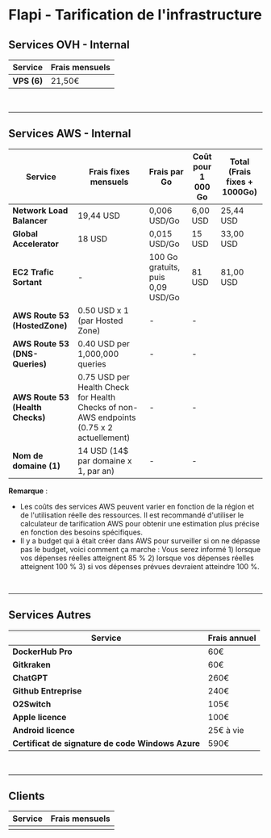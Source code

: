 # Flapi - Tarification de l'infrastructure

## Services OVH - Internal

| Service                                   | Frais mensuels |
|-------------------------------------------|----------------|
| **VPS (6)**                               | 21,50€         |

<br />

---

## Services AWS - Internal

| Service                         | Frais fixes mensuels | Frais par Go                    | Coût pour 1 000 Go | Total (Frais fixes + 1000Go) |
|---------------------------------|----------------------|---------------------------------|--------------------|------------------------------|
| **Network Load Balancer**       | 19,44 USD            | 0,006 USD/Go                    | 6,00 USD           | 25,44 USD                    |
| **Global Accelerator**          | 18 USD               | 0,015 USD/Go                    | 15 USD             | 33,00 USD                    |
| **EC2 Trafic Sortant**          | -                    | 100 Go gratuits, puis 0,09 USD/Go | 81 USD           | 81,00 USD                    |
| **AWS Route 53 (HostedZone)**   | 0.50 USD x 1 (par Hosted Zone)       | - | - |
| **AWS Route 53 (DNS-Queries)**  | 0.40 USD per 1,000,000 queries       | - | - |
| **AWS Route 53 (Health Checks)**| 0.75 USD per Health Check for Health Checks of non-AWS endpoints (0.75 x 2 actuellement) | - | - |
| **Nom de domaine (1)**          | 14 USD (14$ par domaine x 1, par an) | - | - |

**Remarque** : 
- Les coûts des services AWS peuvent varier en fonction de la région et de l'utilisation réelle des ressources. Il est recommandé d'utiliser le calculateur de tarification AWS pour obtenir une estimation plus précise en fonction des besoins spécifiques.
- Il y a budget qui à était créer dans AWS pour surveiller si on ne dépasse pas le budget, voici comment ça marche : Vous serez informé 1) lorsque vos dépenses réelles atteignent 85 % 2) lorsque vos dépenses réelles atteignent 100 % 3) si vos dépenses prévues devraient atteindre 100 %.

<br />

---

## Services Autres

| Service                                  | Frais annuel    |
|------------------------------------------|-----------------|
| **DockerHub Pro**                        | 60€             |
| **Gitkraken**                            | 60€             |
| **ChatGPT**                              | 260€            |
| **Github Entreprise**                    | 240€            |
| **O2Switch**                             | 105€            |
| **Apple licence**                        | 100€            |
| **Android licence**                      | 25€ à vie       |
| **Certificat de signature de code Windows Azure** | 590€   |

<br />

---

## Clients
| Service                                  | Frais mensuels  |
|------------------------------------------|-----------------|
|                                          |                 |
